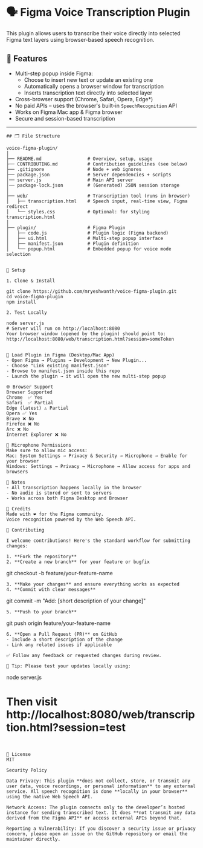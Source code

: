 # 🗣️ Figma Voice Transcription Plugin

This plugin allows users to transcribe their voice directly into selected Figma text layers using browser-based speech recognition.

## 🎯 Features

- Multi-step popup inside Figma:  
  - Choose to insert new text or update an existing one
  - Automatically opens a browser window for transcription
  - Inserts transcription text directly into selected layer
- Cross-browser support (Chrome, Safari, Opera, Edge*)  
- No paid APIs – uses the browser's built-in `SpeechRecognition` API
- Works on Figma Mac app & Figma browser
- Secure and session-based transcription

---

```
## 🗂️ File Structure

voice-figma-plugin/
│
├── README.md                 # Overview, setup, usage
├── CONTRIBUTING.md           # Contribution guidelines (see below)
├── .gitignore                # Node + web ignores
├── package.json              # Server dependencies + scripts
│── server.js                 # Main API server
│── package-lock.json         # (Generated) JSON session storage
│
├── web/                      # Transcription tool (runs in browser)
│   ├── transcription.html    # Speech input, real-time view, Figma redirect
│   └── styles.css            # Optional: for styling transcription.html
│
├── plugin/                   # Figma Plugin
│   ├── code.js               # Plugin logic (Figma backend)
│   ├── ui.html               # Multi-step popup interface
│   ├── manifest.json         # Plugin definition
│   └── popup.html            # Embedded popup for voice mode selection


🚀 Setup

1. Clone & Install

git clone https://github.com/mryeshwanth/voice-figma-plugin.git
cd voice-figma-plugin
npm install

2. Test Locally

node server.js
# Server will run on http://localhost:8080
Your browser window (opened by the plugin) should point to:
http://localhost:8080/web/transcription.html?session=someToken


🧩 Load Plugin in Figma (Desktop/Mac App)
- Open Figma → Plugins → Development → New Plugin...
- Choose "Link existing manifest.json"
- Browse to manifest.json inside this repo
- Launch the plugin → it will open the new multi-step popup

🌐 Browser Support
Browser Supported
Chrome  ✅ Yes
Safari  ✅ Partial
Edge (latest) ⚠️ Partial
Opera ✅ Yes
Brave ❌ No
Firefox ❌ No
Arc ❌ No
Internet Explorer ❌ No

🔐 Microphone Permissions
Make sure to allow mic access:
Mac: System Settings → Privacy & Security → Microphone → Enable for your browser
Windows: Settings → Privacy → Microphone → Allow access for apps and browsers

📌 Notes
- All transcription happens locally in the browser
- No audio is stored or sent to servers
- Works across both Figma Desktop and Browser

🙌 Credits
Made with ❤️ for the Figma community.
Voice recognition powered by the Web Speech API.

🤝 Contributing

I welcome contributions! Here's the standard workflow for submitting changes:

1. **Fork the repository**  
2. **Create a new branch** for your feature or bugfix  
   ```
   git checkout -b feature/your-feature-name
   ```
3. **Make your changes** and ensure everything works as expected  
4. **Commit with clear messages**  
   ```
   git commit -m "Add: [short description of your change]"
   ```
5. **Push to your branch**  
   ```
   git push origin feature/your-feature-name
   ```
6. **Open a Pull Request (PR)** on GitHub  
   - Include a short description of the change
   - Link any related issues if applicable

✅ Follow any feedback or requested changes during review.

🧪 Tip: Please test your updates locally using:
```
node server.js 
# Then visit http://localhost:8080/web/transcription.html?session=test
```


📃 License
MIT

Security Policy

Data Privacy: This plugin **does not collect, store, or transmit any user data, voice recordings, or personal information** to any external service. All speech recognition is done **locally in your browser** using the native Web Speech API.

Network Access: The plugin connects only to the developer’s hosted instance for sending transcribed text. It does **not transmit any data derived from the Figma API** or access external APIs beyond that.

Reporting a Vulnerability: If you discover a security issue or privacy concern, please open an issue on the GitHub repository or email the maintainer directly.
